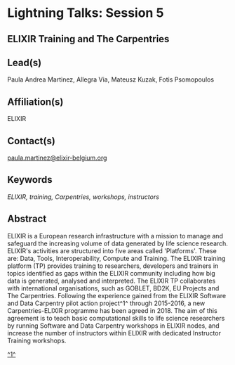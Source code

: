 # Lightning Talks: Session 5

## **ELIXIR Training and The Carpentries**

## Lead(s)
Paula Andrea Martinez, Allegra Via, Mateusz Kuzak, Fotis Psomopoulos

## Affiliation(s)
ELIXIR

## Contact(s)
paula.martinez@elixir-belgium.org

## Keywords
*ELIXIR, training, Carpentries, workshops, instructors*

## Abstract
ELIXIR is a European research infrastructure with a mission to manage and safeguard the increasing volume of data generated by life science research. ELIXIR's activities are structured into five areas called 'Platforms'. These are: Data, Tools, Interoperability, Compute and Training. The ELIXIR training platform (TP) provides training to researchers, developers and trainers in topics identified as gaps within the ELIXIR community including how big data is generated, analysed and interpreted. The ELIXIR TP collaborates with international organisations, such as GOBLET, BD2K, EU Projects and The Carpentries. Following the experience gained from the ELIXIR Software and Data Carpentry pilot action project^1^ through 2015-2016, a new Carpentries-ELIXIR programme has been agreed in 2018. The aim of this agreement is to teach basic computational skills to life science researchers by running Software and Data Carpentry workshops in ELIXIR nodes, and increase the number of instructors within ELIXIR with dedicated Instructor Training workshops.
 
[^1^](https://f1000research.com/articles/6-1040/v1)
